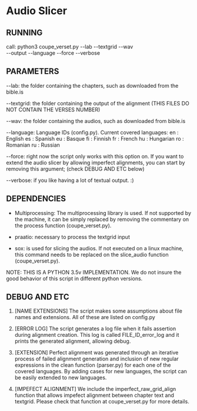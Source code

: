 # Audio Slicer

## RUNNING

call: python3 coupe_verset.py --lab <CHAPTER TEXT> --textgrid <TEXGRID> --wav <WAV FILES> \
        --output <OUTPUT FOLDER> --language <LANGUAGE ID> --force --verbose


## PARAMETERS

--lab: the folder containing the chapters, such as downloaded from the bible.is

--textgrid: the folder containing the output of the alignment (THIS FILES DO NOT CONTAIN THE VERSES NUMBER)

--wav: the folder containing the audios, such as downloaded from bible.is 

--language: Language IDs (config.py). Current covered languages:
     en : English
     es : Spanish
     eu : Basque
     fi : Finnish
     fr : French
     hu : Hungarian
     ro : Romanian
     ru : Russian

--force: right now the script only works with this option on. If you want to extend the audio slicer by allowing 
imperfect alignments, you can start by removing this argument; (check DEBUG AND ETC below)

--verbose: if you like having a lot of textual output. :)

## DEPENDENCIES

* Multiprocessing: The multiprocessing library is used. If not supported by the machine, it can be simply replaced by 
removing the commentary on the process function (coupe_verset.py).

* praatio: necessary to process the textgrid input

* sox: is used for slicing the audios. If not executed on a linux machine, this command needs to be replaced on the 
slice_audio function (coupe_verset.py).

NOTE: THIS IS A PYTHON 3.5v IMPLEMENTATION. We do not insure the good behavior of this script in different python versions.


## DEBUG AND ETC 

1) [NAME EXTENSIONS] The script makes some assumptions about file names and extensions. All of these are listed on config.py

2) [ERROR LOG] The script generates a log file when it fails assertion during alignment creation. This log is called 
FILE_ID_error_log and it prints the generated alignment, allowing debug.

3) [EXTENSION] Perfect alignment was generated through an iterative process of failed alignment generation and inclusion of 
new regular expressions in the clean function (parser.py) for each one of the covered languages. By adding cases for new 
languages, the script can be easily extended to new languages.

4) [IMPEFECT ALIGNMENT] We include the imperfect_raw_grid_align function that allows impefect alignment between chapter text 
and textgrid. Please check that function at coupe_verset.py for more details. 

